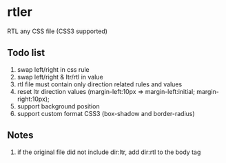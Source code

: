 # rtler

RTL any CSS file (CSS3 supported)

## Todo list
1. swap left/right in css rule
1. swap left/right & ltr/rtl in value
1. rtl file must contain only direction related rules and values
1. reset ltr direction values (margin-left:10px => margin-left:initial; margin-right:10px);
1. support background position
1. support custom format CSS3 (box-shadow and border-radius)

## Notes
1. if the original file did not include dir:ltr, add dir:rtl to the body tag
